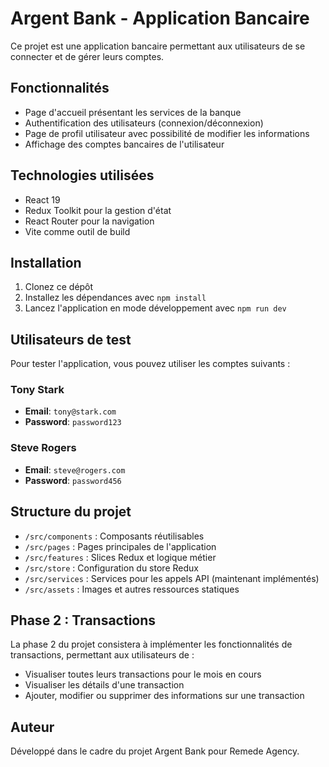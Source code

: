 # Argent Bank - Application Bancaire

Ce projet est une application bancaire permettant aux utilisateurs de se connecter et de gérer leurs comptes.

## Fonctionnalités

- Page d'accueil présentant les services de la banque
- Authentification des utilisateurs (connexion/déconnexion)
- Page de profil utilisateur avec possibilité de modifier les informations
- Affichage des comptes bancaires de l'utilisateur

## Technologies utilisées

- React 19
- Redux Toolkit pour la gestion d'état
- React Router pour la navigation
- Vite comme outil de build

## Installation

1. Clonez ce dépôt
2. Installez les dépendances avec `npm install`
3. Lancez l'application en mode développement avec `npm run dev`

## Utilisateurs de test

Pour tester l'application, vous pouvez utiliser les comptes suivants :

### Tony Stark

- **Email**: `tony@stark.com`
- **Password**: `password123`

### Steve Rogers

- **Email**: `steve@rogers.com`
- **Password**: `password456`

## Structure du projet

- `/src/components` : Composants réutilisables
- `/src/pages` : Pages principales de l'application
- `/src/features` : Slices Redux et logique métier
- `/src/store` : Configuration du store Redux
- `/src/services` : Services pour les appels API (maintenant implémentés)
- `/src/assets` : Images et autres ressources statiques

## Phase 2 : Transactions

La phase 2 du projet consistera à implémenter les fonctionnalités de transactions, permettant aux utilisateurs de :

- Visualiser toutes leurs transactions pour le mois en cours
- Visualiser les détails d'une transaction
- Ajouter, modifier ou supprimer des informations sur une transaction

## Auteur

Développé dans le cadre du projet Argent Bank pour Remede Agency.
